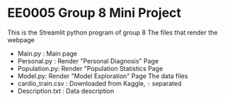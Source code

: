 # EE0005 Group 8 Mini Project

This is the Streamlit python program of group 8
The files that render the webpage
- Main.py : Main page 
- Personal.py : Render "Personal Diagnosis" Page
- Population.py: Render "Population Statistics Page
- Model.py: Render "Model Exploration" Page
The data files
- cardio_train.csv : Downloaded from Kaggle, `:` separated
- Description.txt : Data description
